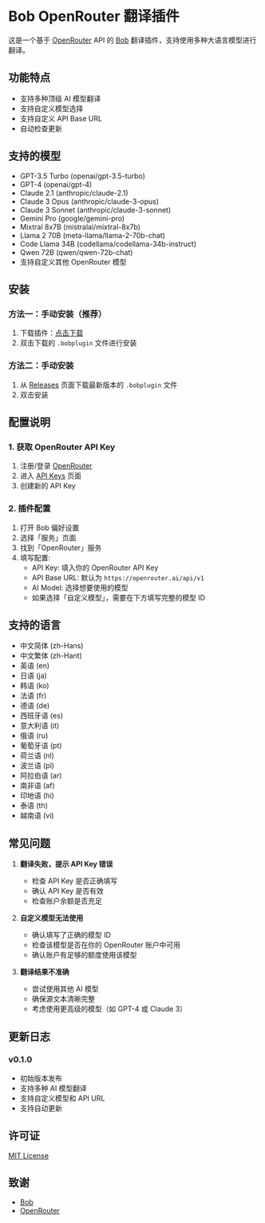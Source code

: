 # Bob OpenRouter 翻译插件

这是一个基于 [OpenRouter](https://openrouter.ai/) API 的 [Bob](https://bobtranslate.com/) 翻译插件，支持使用多种大语言模型进行翻译。

## 功能特点

- 支持多种顶级 AI 模型翻译
- 支持自定义模型选择
- 支持自定义 API Base URL
- 自动检查更新

## 支持的模型

- GPT-3.5 Turbo (openai/gpt-3.5-turbo)
- GPT-4 (openai/gpt-4)
- Claude 2.1 (anthropic/claude-2.1)
- Claude 3 Opus (anthropic/claude-3-opus)
- Claude 3 Sonnet (anthropic/claude-3-sonnet)
- Gemini Pro (google/gemini-pro)
- Mixtral 8x7B (mistralai/mixtral-8x7b)
- Llama 2 70B (meta-llama/llama-2-70b-chat)
- Code Llama 34B (codellama/codellama-34b-instruct)
- Qwen 72B (qwen/qwen-72b-chat)
- 支持自定义其他 OpenRouter 模型

## 安装

### 方法一：手动安装（推荐）
1. 下载插件：[点击下载](https://github.com/helloChenLei/bob-plugin-openrouter/releases/latest/download/bob-plugin-openrouter.bobplugin)
2. 双击下载的 `.bobplugin` 文件进行安装

### 方法二：手动安装
1. 从 [Releases](https://github.com/username/bob-plugin-openrouter/releases) 页面下载最新版本的 `.bobplugin` 文件
2. 双击安装

## 配置说明

### 1. 获取 OpenRouter API Key
1. 注册/登录 [OpenRouter](https://openrouter.ai/)
2. 进入 [API Keys](https://openrouter.ai/keys) 页面
3. 创建新的 API Key

### 2. 插件配置
1. 打开 Bob 偏好设置
2. 选择「服务」页面
3. 找到「OpenRouter」服务
4. 填写配置:
   - API Key: 填入你的 OpenRouter API Key
   - API Base URL: 默认为 `https://openrouter.ai/api/v1`
   - AI Model: 选择想要使用的模型
   - 如果选择「自定义模型」，需要在下方填写完整的模型 ID

## 支持的语言

- 中文简体 (zh-Hans)
- 中文繁体 (zh-Hant)
- 英语 (en)
- 日语 (ja)
- 韩语 (ko)
- 法语 (fr)
- 德语 (de)
- 西班牙语 (es)
- 意大利语 (it)
- 俄语 (ru)
- 葡萄牙语 (pt)
- 荷兰语 (nl)
- 波兰语 (pl)
- 阿拉伯语 (ar)
- 南非语 (af)
- 印地语 (hi)
- 泰语 (th)
- 越南语 (vi)

## 常见问题

1. **翻译失败，提示 API Key 错误**
   - 检查 API Key 是否正确填写
   - 确认 API Key 是否有效
   - 检查账户余额是否充足

2. **自定义模型无法使用**
   - 确认填写了正确的模型 ID
   - 检查该模型是否在你的 OpenRouter 账户中可用
   - 确认账户有足够的额度使用该模型

3. **翻译结果不准确**
   - 尝试使用其他 AI 模型
   - 确保源文本清晰完整
   - 考虑使用更高级的模型（如 GPT-4 或 Claude 3）

## 更新日志

### v0.1.0
- 初始版本发布
- 支持多种 AI 模型翻译
- 支持自定义模型和 API URL
- 支持自动更新

 
## 许可证

[MIT License](LICENSE)

## 致谢

- [Bob](https://bobtranslate.com/)
- [OpenRouter](https://openrouter.ai/) 